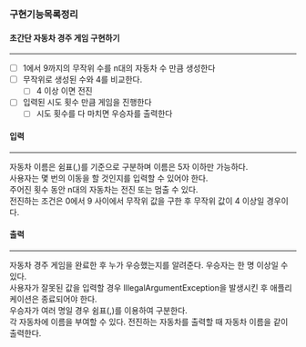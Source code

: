 ### 구현기능목록정리
#### 초간단 자동차 경주 게임 구현하기

---

- [ ] 1에서 9까지의 무작위 수를 n대의 자동차 수 만큼 생성한다
- [ ] 무작위로 생성된 수와 4를 비교한다.
  - [ ] 4 이상 이면 전진
- [ ] 입력된 시도 횟수 만큼 게임을 진행한다
  - [ ] 시도 횟수를 다 마치면 우승자를 출력한다

#### 입력

---
자동차 이름은 쉼표(,)를 기준으로 구분하며 이름은 5자 이하만 가능하다. <br>
사용자는 몇 번의 이동을 할 것인지를 입력할 수 있어야 한다. <br>
주어진 횟수 동안 n대의 자동차는 전진 또는 멈출 수 있다. <br>
전진하는 조건은 0에서 9 사이에서 무작위 값을 구한 후 무작위 값이 4 이상일 경우이다. <br>


#### 출력

---

자동차 경주 게임을 완료한 후 누가 우승했는지를 알려준다. 우승자는 한 명 이상일 수 있다. <br>
사용자가 잘못된 값을 입력할 경우 IllegalArgumentException을 발생시킨 후 애플리케이션은 종료되어야 한다. <br>
우승자가 여러 명일 경우 쉼표(,)를 이용하여 구분한다.<br>
각 자동차에 이름을 부여할 수 있다. 전진하는 자동차를 출력할 때 자동차 이름을 같이 출력한다. <br>

